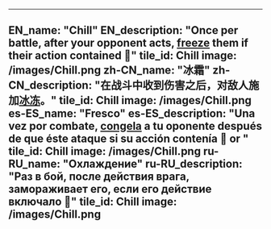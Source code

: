---

EN_name: "Chill"
EN_description: "Once per battle, after your opponent acts, <u>freeze</u> them if their action contained 🔸"
tile_id: Chill
image: /images/Chill.png
zh-CN_name: "冰霜"
zh-CN_description: "在战斗中收到伤害之后，对敌人施加<u>冰冻</u>。"
tile_id: Chill
image: /images/Chill.png
es-ES_name: "Fresco"
es-ES_description: "Una vez por combate, <u>congela</u> a tu oponente después de que éste ataque si su acción contenía 🔸 or "
tile_id: Chill
image: /images/Chill.png
ru-RU_name: "Охлаждение"
ru-RU_description: "Раз в бой, после действия врага, замораживает его, если его действие включало 🔸"
tile_id: Chill
image: /images/Chill.png
---